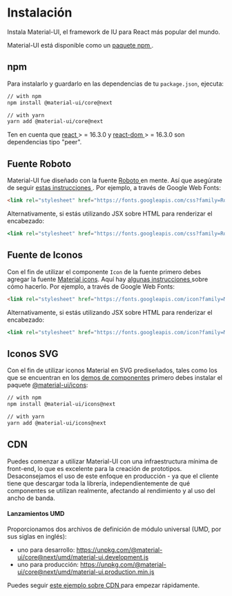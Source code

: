 # Instalación

<p class="description">Instala Material-UI, el framework de IU para React más popular del mundo.</p>

Material-UI está disponible como un [ paquete npm ](https://www.npmjs.com/package/@material-ui/core).

## npm

Para instalarlo y guardarlo en las dependencias de tu ` package.json `, ejecuta:

```sh
// with npm
npm install @material-ui/core@next

// with yarn
yarn add @material-ui/core@next
```

Ten en cuenta que [ react ](https://www.npmjs.com/package/react) > = 16.3.0 y [ react-dom ](https://www.npmjs.com/package/react-dom) > = 16.3.0 son dependencias tipo "peer".

## Fuente Roboto

Material-UI fue diseñado con la fuente [ Roboto ](https://fonts.google.com/specimen/Roboto) en mente. Así que asegúrate de seguir [ estas instrucciones ](/style/typography/#general). Por ejemplo, a través de Google Web Fonts:

```html
<link rel="stylesheet" href="https://fonts.googleapis.com/css?family=Roboto:300,400,500">
```

Alternativamente, si estás utilizando JSX sobre HTML para renderizar el encabezado:

```jsx
<link rel="stylesheet" href="https://fonts.googleapis.com/css?family=Roboto:300,400,500" />
```

## Fuente de Iconos

Con el fin de utilizar el componente `Icon` de la fuente primero debes agregar la fuente [Material icons](https://material.io/tools/icons/). Aquí hay [ algunas instrucciones ](/style/icons/#font-icons) sobre cómo hacerlo. Por ejemplo, a través de Google Web Fonts:

```html
<link rel="stylesheet" href="https://fonts.googleapis.com/icon?family=Material+Icons">
```

Alternativamente, si estás utilizando JSX sobre HTML para renderizar el encabezado:

```jsx
<link rel="stylesheet" href="https://fonts.googleapis.com/icon?family=Material+Icons" />
```

## Iconos SVG

Con el fin de utilizar iconos Material en SVG prediseñados, tales como los que se encuentran en los [demos de componentes](/demos/app-bar/) primero debes instalar el paquete [@material-ui/icons](https://www.npmjs.com/package/@material-ui/icons):

```sh
// with npm
npm install @material-ui/icons@next

// with yarn
yarn add @material-ui/icons@next
```

## CDN

Puedes comenzar a utilizar Material-UI con una infraestructura mínima de front-end, lo que es excelente para la creación de prototipos. Desaconsejamos el uso de este enfoque en producción - ya que el cliente tiene que descargar toda la librería, independientemente de qué componentes se utilizan realmente, afectando al rendimiento y al uso del ancho de banda.

#### Lanzamientos UMD

Proporcionamos dos archivos de definición de módulo universal (UMD, por sus siglas en inglés):

- uno para desarrollo: https://unpkg.com/@material-ui/core@next/umd/material-ui.development.js
- uno para producción: https://unpkg.com/@material-ui/core@next/umd/material-ui.production.min.js

Puedes seguir [ este ejemplo sobre CDN ](https://github.com/mui-org/material-ui/tree/next/examples/cdn-next) para empezar rápidamente.